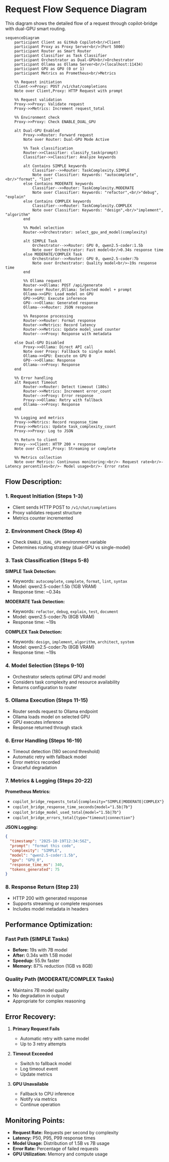 # Request Flow Sequence Diagram

This diagram shows the detailed flow of a request through copilot-bridge with dual-GPU smart routing.

```mermaid
sequenceDiagram
    participant Client as GitHub Copilot<br/>Client
    participant Proxy as Proxy Server<br/>(Port 5000)
    participant Router as Smart Router
    participant Classifier as Task Classifier
    participant Orchestrator as Dual-GPU<br/>Orchestrator
    participant Ollama as Ollama Server<br/>(localhost:11434)
    participant GPU as GPU (0 or 1)
    participant Metrics as Prometheus<br/>Metrics

    %% Request initiation
    Client->>Proxy: POST /v1/chat/completions
    Note over Client,Proxy: HTTP Request with prompt
    
    %% Request validation
    Proxy->>Proxy: Validate request
    Proxy->>Metrics: Increment request_total
    
    %% Environment check
    Proxy->>Proxy: Check ENABLE_DUAL_GPU
    
    alt Dual-GPU Enabled
        Proxy->>Router: Forward request
        Note over Router: Dual-GPU Mode Active
        
        %% Task classification
        Router->>Classifier: classify_task(prompt)
        Classifier->>Classifier: Analyze keywords
        
        alt Contains SIMPLE keywords
            Classifier-->>Router: TaskComplexity.SIMPLE
            Note over Classifier: Keywords: "autocomplete",<br/>"format", "lint"
        else Contains MODERATE keywords
            Classifier-->>Router: TaskComplexity.MODERATE
            Note over Classifier: Keywords: "refactor",<br/>"debug", "explain"
        else Contains COMPLEX keywords
            Classifier-->>Router: TaskComplexity.COMPLEX
            Note over Classifier: Keywords: "design",<br/>"implement", "algorithm"
        end
        
        %% Model selection
        Router->>Orchestrator: select_gpu_and_model(complexity)
        
        alt SIMPLE Task
            Orchestrator-->>Router: GPU 0, qwen2.5-coder:1.5b
            Note over Orchestrator: Fast model<br/>0.34s response time
        else MODERATE/COMPLEX Task
            Orchestrator-->>Router: GPU 0, qwen2.5-coder:7b
            Note over Orchestrator: Quality model<br/>~19s response time
        end
        
        %% Ollama request
        Router->>Ollama: POST /api/generate
        Note over Router,Ollama: Selected model + prompt
        Ollama->>GPU: Load model on GPU
        GPU->>GPU: Execute inference
        GPU-->>Ollama: Generated response
        Ollama-->>Router: JSON response
        
        %% Response processing
        Router->>Router: Format response
        Router->>Metrics: Record latency
        Router->>Metrics: Update model_used counter
        Router-->>Proxy: Response with metadata
        
    else Dual-GPU Disabled
        Proxy->>Ollama: Direct API call
        Note over Proxy: Fallback to single model
        Ollama->>GPU: Execute on GPU 0
        GPU-->>Ollama: Response
        Ollama-->>Proxy: Response
    end
    
    %% Error handling
    alt Request Timeout
        Router->>Router: Detect timeout (180s)
        Router->>Metrics: Increment error_count
        Router-->>Proxy: Error response
        Proxy->>Ollama: Retry with fallback
        Ollama-->>Proxy: Response
    end
    
    %% Logging and metrics
    Proxy->>Metrics: Record response_time
    Proxy->>Metrics: Update task_complexity_count
    Proxy->>Proxy: Log to JSON
    
    %% Return to client
    Proxy-->>Client: HTTP 200 + response
    Note over Client,Proxy: Streaming or complete

    %% Metrics collection
    Note over Metrics: Continuous monitoring:<br/>- Request rate<br/>- Latency percentiles<br/>- Model usage<br/>- Error rates
```

## Flow Description:

### 1. Request Initiation (Steps 1-3)
- Client sends HTTP POST to `/v1/chat/completions`
- Proxy validates request structure
- Metrics counter incremented

### 2. Environment Check (Step 4)
- Check `ENABLE_DUAL_GPU` environment variable
- Determines routing strategy (dual-GPU vs single-model)

### 3. Task Classification (Steps 5-8)
**SIMPLE Task Detection:**
- Keywords: `autocomplete`, `complete`, `format`, `lint`, `syntax`
- Model: qwen2.5-coder:1.5b (1GB VRAM)
- Response time: ~0.34s

**MODERATE Task Detection:**
- Keywords: `refactor`, `debug`, `explain`, `test`, `document`
- Model: qwen2.5-coder:7b (8GB VRAM)
- Response time: ~19s

**COMPLEX Task Detection:**
- Keywords: `design`, `implement`, `algorithm`, `architect`, `system`
- Model: qwen2.5-coder:7b (8GB VRAM)
- Response time: ~19s

### 4. Model Selection (Steps 9-10)
- Orchestrator selects optimal GPU and model
- Considers task complexity and resource availability
- Returns configuration to router

### 5. Ollama Execution (Steps 11-15)
- Router sends request to Ollama endpoint
- Ollama loads model on selected GPU
- GPU executes inference
- Response returned through stack

### 6. Error Handling (Steps 16-19)
- Timeout detection (180 second threshold)
- Automatic retry with fallback model
- Error metrics recorded
- Graceful degradation

### 7. Metrics & Logging (Steps 20-22)
**Prometheus Metrics:**
- `copilot_bridge_requests_total{complexity="SIMPLE|MODERATE|COMPLEX"}`
- `copilot_bridge_response_time_seconds{model="1.5b|7b"}`
- `copilot_bridge_model_used_total{model="1.5b|7b"}`
- `copilot_bridge_errors_total{type="timeout|connection"}`

**JSON Logging:**
```json
{
  "timestamp": "2025-10-19T12:34:56Z",
  "prompt": "format this code",
  "complexity": "SIMPLE",
  "model": "qwen2.5-coder:1.5b",
  "gpu": "GPU_0",
  "response_time_ms": 340,
  "tokens_generated": 75
}
```

### 8. Response Return (Step 23)
- HTTP 200 with generated response
- Supports streaming or complete responses
- Includes model metadata in headers

## Performance Optimization:

### Fast Path (SIMPLE Tasks)
- **Before:** 19s with 7B model
- **After:** 0.34s with 1.5B model
- **Speedup:** 55.9x faster
- **Memory:** 87% reduction (1GB vs 8GB)

### Quality Path (MODERATE/COMPLEX Tasks)
- Maintains 7B model quality
- No degradation in output
- Appropriate for complex reasoning

## Error Recovery:

1. **Primary Request Fails**
   - Automatic retry with same model
   - Up to 3 retry attempts

2. **Timeout Exceeded**
   - Switch to fallback model
   - Log timeout event
   - Update metrics

3. **GPU Unavailable**
   - Fallback to CPU inference
   - Notify via metrics
   - Continue operation

## Monitoring Points:

- **Request Rate:** Requests per second by complexity
- **Latency:** P50, P95, P99 response times
- **Model Usage:** Distribution of 1.5B vs 7B usage
- **Error Rate:** Percentage of failed requests
- **GPU Utilization:** Memory and compute usage

